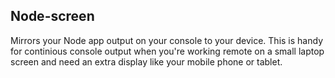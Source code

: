 ## Node-screen

Mirrors your Node app output on your console to your device. This is handy for continious console output when you're working remote on a small laptop screen and need an extra display like your mobile phone or tablet.
